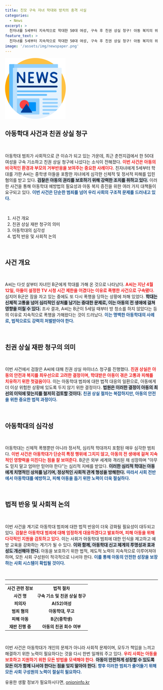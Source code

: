 ```yaml
---
title: 친모 구속 자녀 학대와 방치의 충격 사실
categories:
  - News
excerpt: >
  친자녀를 5세부터 지속적으로 학대한 50대 여성, 구속 후 친권 상실 청구! 아동 복지의 위기, 그 비극의 실체가 드러난다. 클릭해 사건의 전말을 확인하세요!
feature_text: >
  친자녀를 5세부터 지속적으로 학대한 50대 여성, 구속 후 친권 상실 청구! 아동 복지의 위기, 그 비극의 실체가 드러난다. 클릭해 사건의 전말을 확인하세요!
image: '/assets/img/newspaper.png'
---
```


<p><img src="/assets/img/newspaper.png" alt="kimp 속보" /></p>

<h2 data-ke-size="size26">아동학대 사건과 친권 상실 청구</h2>

<p data-ke-size="size16">&nbsp;</p>

<p>아동학대 범죄가 사회적으로 큰 이슈가 되고 있는 가운데, 최근 춘천지검에서 한 50대 여성을 구속 기소하고 친권 상실 청구에 나섰다는 소식이 전해졌다. <b><span style="color: #ee2323;">이번 사건은 아동의 비극적인 환경과 부모의 거부반응을 보여주는 중요한 사례이다.</span></b> 친자녀에게 5세부터 학대를 가한 A씨는 중학생 아들을 포함한 자녀에게 심각한 신체적 및 정서적 피해를 입힌 혐의를 받고 있다. <b><span style="background-color: #21538527;">검찰은 아동의 권리를 보호하기 위해 강력한 조치를 취하고 있다.</span></b> 이러한 사건을 통해 아동학대 예방법의 필요성과 아동 복지 증진을 위한 여러 가지 대책들이 요구되고 있다. <b><span style="color: #1a5490;">이번 사건은 단순한 범죄를 넘어 우리 사회의 구조적 문제를 드러내고 있다.</span></b></p>

<p data-ke-size="size16">&nbsp;</p>

<ol>
<li>사건 개요</li>
<li>친권 상실 재판 청구의 의미</li>
<li>아동학대의 심각성</li>
<li>법적 반응 및 사회적 논의</li>
</ol>

<p data-ke-size="size16">&nbsp;</p>

<h2 data-ke-size="size26">사건 개요</h2>

<p data-ke-size="size16">&nbsp;</p>

<p>A씨는 다섯 살부터 자녀인 B군에게 학대를 가해 온 것으로 나타났다. <b><span style="color: #ee2323;">A씨는 지난 4월 12일, 아들이 설정한 TV 시청 시간 제한을 어겼다는 이유로 폭행한 사건으로 구속됐다.</span></b> 심지어 B군은 잠을 자고 있는 중에도 또 다시 폭행을 당하는 상황에 처해 있었다. <b><span style="background-color: #21538527;">학대는 신체적 고통을 넘어 심리적인 상처를 남기는 중대한 문제로, 이는 아동의 전 생애에 걸쳐 영향을 미칠 수 있다.</span></b> 조사 결과, A씨는 B군이 5세일 때부터 방 청소를 하지 않았다는 등의 이유로 지속적으로 폭행을 가해왔다는 것이 드러났다. <b><span style="color: #1a5490;">이는 명백한 아동학대의 사례로, 법적으로도 강력히 처벌받아야 한다.</span></b></p>

<p data-ke-size="size16">&nbsp;</p>

<h2 data-ke-size="size26">친권 상실 재판 청구의 의미</h2>

<p data-ke-size="size16">&nbsp;</p>

<p>이번 사건에서 검찰은 A씨에 대해 친권 상실 마이너스 청구를 진행했다. <b><span style="color: #ee2323;">친권 상실은 아동의 안전과 복지를 최우선으로 고려한 결정이며, 학대받은 아동이 겪은 고통과 피해를 치유하기 위한 첫걸음이다.</span></b> 이는 아동학대 범죄에 대한 법적 대응의 일환으로, 아동에게 더 이상 위험한 상황에 있도록 두지 않기 위한 결정이다. <b><span style="background-color: #21538527;">법원은 이러한 결정이 아동의 최선의 이익에 맞는지를 철저히 검토할 것이다.</span></b> <b><span style="color: #1a5490;">친권 상실 절차는 복잡하지만, 아동의 안전을 위한 중요한 법적 과정이다.</span></b></p>

<p data-ke-size="size16">&nbsp;</p>

<h2 data-ke-size="size26">아동학대의 심각성</h2>

<p data-ke-size="size16">&nbsp;</p>

<p>아동학대는 신체적 폭행뿐만 아니라 정서적, 심리적 학대까지 포함된 매우 심각한 범죄다. <b><span style="color: #ee2323;">이번 사건은 아동학대가 단순히 특정 행위에 그치지 않고, 아동의 전 생애에 걸쳐 지속적인 영향력을 미친다는 점을 잘 보여준다.</span></b> B군은 외부 세계와 격리된 채 성장하며 "아무도 믿지 말고 엄마만 믿어야 한다"는 심리적 지배를 받았다. <b><span style="background-color: #21538527;">이러한 심리적 학대는 아동에게 치명적인 상처를 남기며, 정상적인 사회적 관계 형성을 방해한다.</span></b> <b><span style="color: #1a5490;">따라서 사회 전반에서 아동학대를 예방하고, 피해 아동을 돕기 위한 노력이 더욱 절실하다.</span></b></p>

<p data-ke-size="size16">&nbsp;</p>

<h2 data-ke-size="size26">법적 반응 및 사회적 논의</h2>

<p data-ke-size="size16">&nbsp;</p>

<p>이번 사건을 계기로 아동학대 범죄에 대한 법적 반응이 더욱 강화될 필요성이 대두되고 있다. <b><span style="color: #ee2323;">검찰은 아동학대 범죄에 대해 엄정하게 대응하겠다고 발표하며, 피해 아동을 위해 다각적인 지원을 검토하고 있다.</span></b> 이는 사회가 아동학대 범죄에 대한 인식을 제고하고 예방 교육을 강화하는 계기가 될 수 있다. <b><span style="background-color: #21538527;">이와 함께, 아동학대 신고 체계의 투명성과 효과성도 개선해야 한다.</span></b> 아동을 보호하기 위한 법적, 제도적 노력이 지속적으로 이루어져야 하며, 모든 사회 구성원이 적극적으로 나서야 한다. <b><span style="color: #1a5490;">이를 통해 아동의 안전한 성장을 보장하는 사회 시스템이 확립될 것이다.</span></b></p>

<p data-ke-size="size16">&nbsp;</p>

<hr>

<table style="width: 100%;">
<tr>
<td style="text-align: center; height: 17px;"><b>사건 관련 정보</b></td>
<td style="text-align: center; height: 17px;"><b>법적 절차</b></td>
</tr>
<tr>
<td style="text-align: center; height: 17px;"><b>사건 명</b></td>
<td style="text-align: center; height: 17px;"><b>구속 기소 및 친권 상실 청구</b></td>
</tr>
<tr>
<td style="text-align: center; height: 17px;"><b>피의자</b></td>
<td style="text-align: center; height: 17px;"><b>A(52)여성</b></td>
</tr>
<tr>
<td style="text-align: center; height: 17px;"><b>범죄 혐의</b></td>
<td style="text-align: center; height: 17px;"><b>아동학대, 무고</b></td>
</tr>
<tr>
<td style="text-align: center; height: 17px;"><b>피해 아동</b></td>
<td style="text-align: center; height: 17px;"><b>B군(중학생)</b></td>
</tr>
<tr>
<td style="text-align: center; height: 17px;"><b>재판 진행 중</b></td>
<td style="text-align: center; height: 17px;"><b>아동의 친권 회수 여부</b></td>
</tr>
</table>

<p data-ke-size="size16">&nbsp;</p>

<p>이번 사건은 아동학대가 개인의 문제가 아니라 사회적 문제이며, 모두가 책임을 느끼고 해결하기 위한 노력이 필요하다는 것을 다시 한번 일깨워 주고 있다. <b><span style="color: #ee2323;">우리 사회는 아동을 보호하고 지원하기 위한 모든 방법을 모색해야 한다.</span></b> <b><span style="background-color: #21538527;">아동이 안전하게 성장할 수 있도록 모든 이가 함께 나서야 한다는 점을 잊지 말아야 한다.</span></b> <b><span style="color: #1a5490;">향후 이러한 범죄가 줄어들기 위해 모든 사회 구성원의 노력이 절실히 필요하다.</span></b></p>
유용한 생활 정보가 필요하시다면, <a href="https://onioninfo.kr" rel="dofollow">onioninfo.kr</a>


